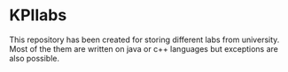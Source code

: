 # KPIlabs
This repository has been created for storing different labs from university.
Most of the them are written on java or c++ languages but exceptions are also possible.
